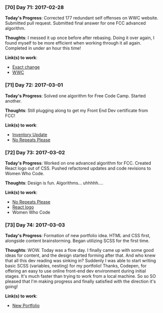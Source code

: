 ### [70] Day 71: 2017-02-28

**Today's Progress**: Corrected 177 redundant self offenses on WWC website. Submitted pull request. Submitted final answer for one FCC advanced algorithm.

**Thoughts**: I messed it up once before after rebasing. Doing it over again, I found myself to be more efficient when working through it all again. Completed in under an hour this time!

**Link(s) to work**:
- [Exact change](https://github.com/digilou/freecodecamp/blob/master/advanced-algorithms/exact-change.js)
- [WWC](https://womenwhocode.com)

### [71] Day 72: 2017-03-01

**Today's Progress**: Solved one algorithm for Free Code Camp. Started another.

**Thoughts**: Still plugging along to get my Front End Dev certificate from FCC!

**Link(s) to work**:
- [Inventory Update](https://github.com/digilou/freecodecamp/blob/master/advanced-algorithms/inventory-update.js)
- [No Repeats Please](https://github.com/digilou/freecodecamp/blob/master/advanced-algorithms/no-repeats-please.js)

### [72] Day 73: 2017-03-02

**Today's Progress**: Worked on one advanced algorithm for FCC. Created React logo out of CSS. Pushed refactored updates and code revisions to Women Who Code.

**Thoughts**: Design is fun. Algorithms... uhhhhh....

**Link(s) to work**:
- [No Repeats Please](https://github.com/digilou/freecodecamp/blob/master/advanced-algorithms/no-repeats-please.js)
- [React logo](http://codepen.io/digilou/full/qrZaVp/)
- Women Who Code


### [73] Day 74: 2017-03-03

**Today's Progress**: Formation of new portfolio idea. HTML and CSS first, alongside content brainstorming. Began utilizing SCSS for the first time.

**Thoughts**: WOW. Today was a flow day. I finally came up with some good ideas for content, and the design started forming after that. And who knew that all this dev reading was sinking in? Suddenly I was able to start writing basic SCSS (variables, nesting) for my portfolio! Thanks, Codepen, for offering an easy to use online front-end dev environment during initial stages. It's much faster than trying to work from a local machine. So so SO pleased that I'm making progress and finally satisfied with the direction it's going!

**Link(s) to work**:
- [New Portfolio](http://codepen.io/digilou/full/aJObgY/)
